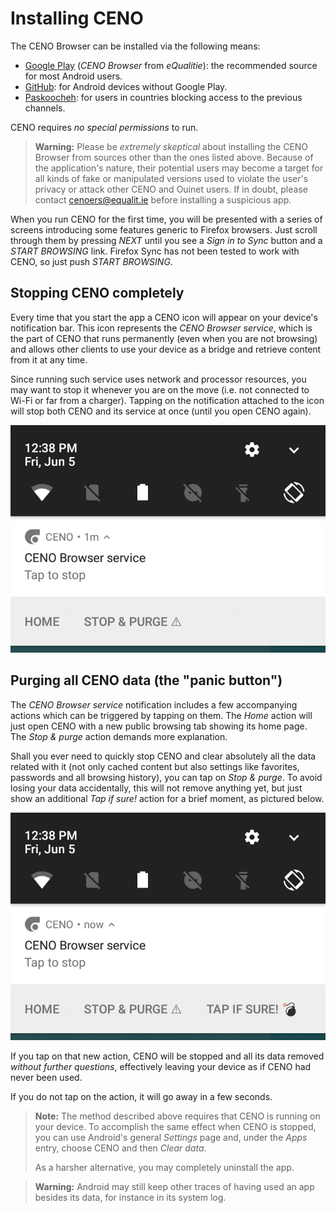 # Installing CENO

The CENO Browser can be installed via the following means:

  - [Google Play][ceno-gplay] (*CENO Browser* from *eQualitie*): the recommended source for most Android users.
  - [GitHub][ceno-gh]: for Android devices without Google Play.
  - [Paskoocheh][ceno-pask]: for users in countries blocking access to the previous channels.

[ceno-gplay]: https://play.google.com/store/apps/details?id=ie.equalit.ceno
[ceno-gh]: https://github.com/censorship-no/ceno-browser/releases
[ceno-pask]: https://paskoocheh.com/tools/124/android.html

CENO requires *no special permissions* to run.

> **Warning:** Please be *extremely skeptical* about installing the CENO Browser from sources other than the ones listed above.  Because of the application's nature, their potential users may become a target for all kinds of fake or manipulated versions used to violate the user's privacy or attack other CENO and Ouinet users.  If in doubt, please contact <cenoers@equalit.ie> before installing a suspicious app.

When you run CENO for the first time, you will be presented with a series of screens introducing some features generic to Firefox browsers.  Just scroll through them by pressing *NEXT* until you see a *Sign in to Sync* button and a *START BROWSING* link.  Firefox Sync has not been tested to work with CENO, so just push *START BROWSING*.

## Stopping CENO completely

Every time that you start the app a CENO icon will appear on your device's notification bar.  This icon represents the *CENO Browser service*, which is the part of CENO that runs permanently (even when you are not browsing) and allows other clients to use your device as a bridge and retrieve content from it at any time.

Since running such service uses network and processor resources, you may want to stop it whenever you are on the move (i.e. not connected to Wi-Fi or far from a charger).  Tapping on the notification attached to the icon will stop both CENO and its service at once (until you open CENO again).

![Figure: Tap on the notification to stop the CENO service](images/tap-stop.png)

## Purging all CENO data (the "panic button")

The *CENO Browser service* notification includes a few accompanying actions which can be triggered by tapping on them.  The *Home* action will just open CENO with a new public browsing tab showing its home page.  The *Stop & purge* action demands more explanation.

Shall you ever need to quickly stop CENO and clear absolutely all the data related with it (not only cached content but also settings like favorites, passwords and all browsing history), you can tap on *Stop & purge*.  To avoid losing your data accidentally, this will not remove anything yet, but just show an additional *Tap if sure!* action for a brief moment, as pictured below.

![Figure: The last action stops CENO and clears all its data](images/tap-purge.png)

If you tap on that new action, CENO will be stopped and all its data removed *without further questions*, effectively leaving your device as if CENO had never been used.

If you do not tap on the action, it will go away in a few seconds.

> **Note:** The method described above requires that CENO is running on your device.  To accomplish the same effect when CENO is stopped, you can use Android's general *Settings* page and, under the *Apps* entry, choose CENO and then *Clear data*.
>
> As a harsher alternative, you may completely uninstall the app.

> **Warning:** Android may still keep other traces of having used an app besides its data, for instance in its system log.

